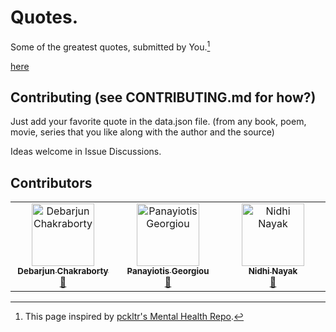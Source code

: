 # Quotes.
Some of the greatest quotes, submitted by You.[^1]

[here](https://jayshukla8.github.io/Quotes/)

## Contributing (see CONTRIBUTING.md for how?)
Just add your favorite quote in the data.json file. (from any book, poem, movie, series that you like along with the author and the source)

Ideas welcome in Issue Discussions.

## Contributors

<!-- ALL-CONTRIBUTORS-LIST:START - Do not remove or modify this section -->
<!-- prettier-ignore-start -->
<!-- markdownlint-disable -->
<table>
  <tbody>
    <tr>
      <td align="center" valign="top" width="14.28%"><a href="https://github.com/DebarjunChakraborty"><img src="https://avatars.githubusercontent.com/u/147123894?v=4?s=100" width="100px;" alt="Debarjun Chakraborty"/><br /><sub><b>Debarjun Chakraborty</b></sub></a><br /><a href="#data-DebarjunChakraborty" title="Data">🔣</a></td>
      <td align="center" valign="top" width="14.28%"><a href="https://www.panayiotisgeorgiou.com"><img src="https://avatars.githubusercontent.com/u/1752156?v=4?s=100" width="100px;" alt="Panayiotis Georgiou"/><br /><sub><b>Panayiotis Georgiou</b></sub></a><br /><a href="#data-georgioupanayiotis" title="Data">🔣</a></td>
      <td align="center" valign="top" width="14.28%"><a href="https://github.com/NidhiNayak08"><img src="https://avatars.githubusercontent.com/u/111973548?v=4?s=100" width="100px;" alt="Nidhi Nayak"/><br /><sub><b>Nidhi Nayak</b></sub></a><br /><a href="#data-NidhiNayak08" title="Data">🔣</a></td>
    </tr>
  </tbody>
</table>

<!-- markdownlint-restore -->
<!-- prettier-ignore-end -->

<!-- ALL-CONTRIBUTORS-LIST:END -->

[^1]: This page inspired by [pckltr's Mental Health Repo](https://github.com/pckltr/mental-health).
